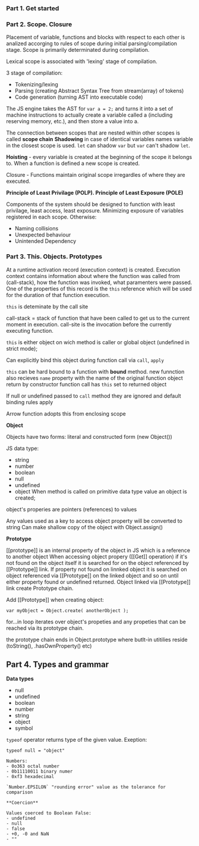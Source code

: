### Part 1. Get started

### Part 2. Scope. Closure

Placement of variable, functions and blocks with respect to each other is analized accorging to rules of scope during initial parsing/compilation stage.
Scope is primarily determinated during compilation.

Lexical scope is associated with 'lexing' stage of compilation.

3 stage of compilation:

-   Tokenizing/lexing
-   Parsing (creating Abstract Syntax Tree from stream(array) of tokens)
-   Code generation (turning AST into executable code)

The JS engine takes the AST for `var a = 2;` and turns it into a set of machine instructions to actually create a variable called a (including reserving memory, etc.), and then store a value into a.

The connection between scopes that are nested within other scopes is called **scope chain**
**Shadowing** in case of identical variables names variable in the closest scope is used. `let` can shadow `var` but `var` can't shadow `let`.

**Hoisting** - every variable is created at the beginning of the scope it belongs to.
When a function is defined a new scope is created.

Closure - Functions maintain original scope irregardles of where they are executed.

**Principle of Least Privilage (POLP). Principle of Least Exposure (POLE)**

Components of the system should be designed to function with least privilage, least access, least exposure.
Minimizing exposure of variables registered in each scope. Otherwise:

-   Naming collisions
-   Unexpected behaviour
-   Unintended Dependency

### Part 3. This. Objects. Prototypes

At a runtime activation record (execution context) is created. Execution context contains information about where the function was called from (call-stack), how the function was invoked, what paramenters were passed. One of the properties of this record is the `this` reference which will be used for the duration of that function execution.

`this` is deteminate by the call site

call-stack = stack of function that have been called to get us to the current moment in execution. call-site is the invocation before the currently executing function.

`this` is either object on wich method is caller or global object (undefined in strict mode);

Can explicitly bind this object during function call via `call`, `apply`

`this` can be hard bound to a function with **bound** method. new funnction also recieves `name` property with the name of the original function
object return by constructor function call has `this` set to returned object

If null or undefined passed to `call` method they are ignored and default binding rules apply

Arrow function adopts this from enclosing scope

**Object**

Objects have two forms: literal and constructed form (new Object())

JS data type:

-   string
-   number
-   boolean
-   null
-   undefined
-   object
    When method is called on primitive data type value an object is created;

object's properies are pointers (references) to values

Any values used as a key to access object property will be converted to string
Can make shallow copy of the object with Object.assign()

**Prototype**

[[prototype]] is an internal property of the object in JS which is a reference to another object
When accessing object propery ([[Get]] operation) if it's not found on the object itself it is searched for on the object referenced by [[Prototype]] link. If property not found on linnked object it is searched on object referenced via [[Prototype]] on the linked object and so on until either property found or undefined returned. Object linked via [[Prototype]] link create Prototype chain.

Add [[Prototype]] when creating object:

```
var myObject = Object.create( anotherObject );
```

for...in loop iterates over object's propeties and any propeties that can be reached via its prototype chain.

the prototype chain ends in Object.prototype where butlt-in utitilies reside (toString(), .hasOwnProperty() etc)

## Part 4. Types and grammar

**Data types**

-   null
-   undefined
-   boolean
-   number
-   string
-   object
-   symbol

`typeof` operator returns type of the given value. Exeption:

```
typeof null = "object"

Numbers:
- 0o363 octal number
- 0b11110011 binary numer
- 0xf3 hexadecimal

`Number.EPSILON` "rounding error" value as the tolerance for comparison

**Coercion**

Values coerced to Boolean False:
- undefined
- null
- false
- +0, -0 and NaN
- ""
```
